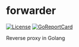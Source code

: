# forwarder
[![License](https://img.shields.io/badge/license-MIT-_red.svg)](https://opensource.org/licenses/MIT) [![GoReportCard](https://goreportcard.com/badge/github.com/vinothzomato/forwarder)](https://goreportcard.com/report/github.com/vinothzomato/forwarder)

Reverse proxy in Golang